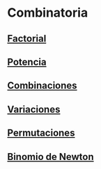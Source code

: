 # Combinatoria
## [Factorial](d1factorial/README.md)
## [Potencia](d2power/README.md)
## [Combinaciones](d3combinatioins/README.md)
## [Variaciones](d4variations/README.md)
## [Permutaciones](d5permutations/README.md)
## [Binomio de Newton](d6binomial/README.md)